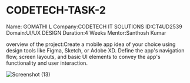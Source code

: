 # CODETECH-TASK-2
Name: GOMATHI L Company:CODETECH IT SOLUTIONS ID:CT4UD2539 Domain:UI/UX DESIGN Duration:4 Weeks Mentor:Santhosh Kumar

overview of the project:Create a mobile app idea of your choice using design tools like
Figma, Sketch, or Adobe XD. Define the app's navigation flow, screen layouts,
and basic UI elements to convey the app's functionality and user interaction.

![Screenshot (13)](https://github.com/Gomathi3008/CODETECH-TASK-2/assets/119574778/3bf098af-3c1b-4ef6-8587-657798452d76)

